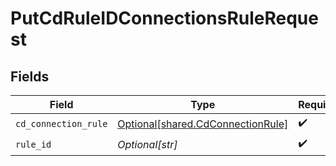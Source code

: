 # PutCdRuleIDConnectionsRuleRequest


## Fields

| Field                                                                            | Type                                                                             | Required                                                                         | Description                                                                      |
| -------------------------------------------------------------------------------- | -------------------------------------------------------------------------------- | -------------------------------------------------------------------------------- | -------------------------------------------------------------------------------- |
| `cd_connection_rule`                                                             | [Optional[shared.CdConnectionRule]](undefined/models/shared/cdconnectionrule.md) | :heavy_check_mark:                                                               | N/A                                                                              |
| `rule_id`                                                                        | *Optional[str]*                                                                  | :heavy_check_mark:                                                               | N/A                                                                              |